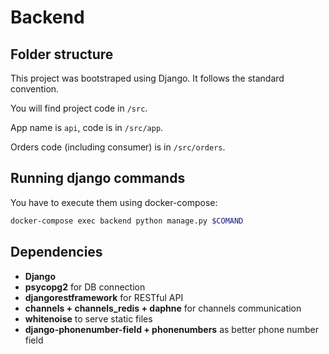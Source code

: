 # Backend

## Folder structure

This project was bootstraped using Django. It follows the standard convention.

You will find project code in `/src`.

App name is `api`, code is in `/src/app`.

Orders code (including consumer) is in `/src/orders`.

## Running django commands

You have to execute them using docker-compose:

```bash
docker-compose exec backend python manage.py $COMAND
```

## Dependencies

- **Django**
- **psycopg2** for DB connection
- **djangorestframework** for RESTful API
- **channels + channels_redis + daphne** for channels communication
- **whitenoise** to serve static files
- **django-phonenumber-field + phonenumbers** as better phone number field
